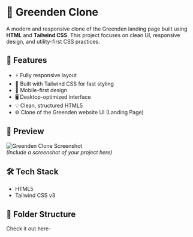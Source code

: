 # 🌿 Greenden Clone

A modern and responsive clone of the Greenden landing page built using **HTML** and **Tailwind CSS**. This project focuses on clean UI, responsive design, and utility-first CSS practices.

## 🚀 Features

- ⚡ Fully responsive layout
- 🎨 Built with Tailwind CSS for fast styling
- 📱 Mobile-first design
- 🖥️ Desktop-optimized interface
- 💡 Clean, structured HTML5
- 🌐 Clone of the Greenden website UI (Landing Page)

## 📸 Preview

![Greenden Clone Screenshot](./screenshot.png)  
*(Include a screenshot of your project here)*

## 🛠️ Tech Stack

- HTML5
- Tailwind CSS v3

## 📁 Folder Structure
Check it out here-
 
